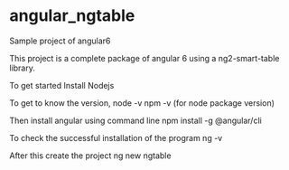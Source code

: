 # angular_ngtable
Sample project of angular6

This project is a complete package of angular 6 using a ng2-smart-table library.

To get started
Install Nodejs 

To get to know the version, 
node -v
npm -v (for node package version)

Then install angular using command line
npm install -g @angular/cli

To check the successful installation of the program
ng -v

After this create the project
ng new ngtable

